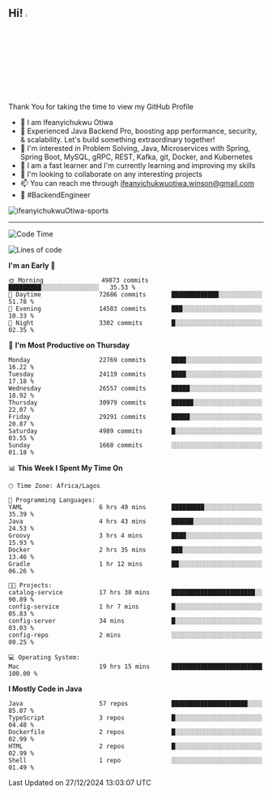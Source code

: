 <!-- BLOG-POST-LIST:START --><!-- BLOG-POST-LIST:END -->

## Hi! <img src="https://media.giphy.com/media/hvRJCLFzcasrR4ia7z/giphy.gif" width="4%"> 

Thank You for taking the time to view my GitHub Profile

- 👋 I am Ifeanyichukwu Otiwa
- 🚀 Experienced Java Backend Pro, boosting app performance, security, & scalability. Let's build something extraordinary together!
- 👀 I'm interested in Problem Solving, Java, Microservices with Spring, Spring Boot, MySQL, gRPC, REST, Kafka, git, Docker, and Kubernetes
- 🌱 I am a fast learner and I'm currently learning and improving my skills
- 💞️ I'm looking to collaborate on any interesting projects
- 📫 You can reach me through ifeanyichukwuotiwa.winson@gmail.com
- 🚀 #BackendEngineer

<p align="left" marginTop="10px"> <img src="https://komarev.com/ghpvc/?username=ifeanyichukwuOtiwa-sports&label=Profile%20views&color=0e75b6&style=for-the-badge" alt="ifeanyichukwuOtiwa-sports" /> </p>

***

<!--START_SECTION:waka-->
![Code Time](http://img.shields.io/badge/Code%20Time-3%2C258%20hrs%209%20mins-blue)

![Lines of code](https://img.shields.io/badge/From%20Hello%20World%20I%27ve%20Written-34.6%20million%20lines%20of%20code-blue)

**I'm an Early 🐤** 

```text
🌞 Morning                49873 commits       █████████░░░░░░░░░░░░░░░░   35.53 % 
🌆 Daytime                72686 commits       █████████████░░░░░░░░░░░░   51.78 % 
🌃 Evening                14503 commits       ███░░░░░░░░░░░░░░░░░░░░░░   10.33 % 
🌙 Night                  3302 commits        █░░░░░░░░░░░░░░░░░░░░░░░░   02.35 % 
```
📅 **I'm Most Productive on Thursday** 

```text
Monday                   22769 commits       ████░░░░░░░░░░░░░░░░░░░░░   16.22 % 
Tuesday                  24119 commits       ████░░░░░░░░░░░░░░░░░░░░░   17.18 % 
Wednesday                26557 commits       █████░░░░░░░░░░░░░░░░░░░░   18.92 % 
Thursday                 30979 commits       ██████░░░░░░░░░░░░░░░░░░░   22.07 % 
Friday                   29291 commits       █████░░░░░░░░░░░░░░░░░░░░   20.87 % 
Saturday                 4989 commits        █░░░░░░░░░░░░░░░░░░░░░░░░   03.55 % 
Sunday                   1660 commits        ░░░░░░░░░░░░░░░░░░░░░░░░░   01.18 % 
```


📊 **This Week I Spent My Time On** 

```text
🕑︎ Time Zone: Africa/Lagos

💬 Programming Languages: 
YAML                     6 hrs 49 mins       █████████░░░░░░░░░░░░░░░░   35.39 % 
Java                     4 hrs 43 mins       ██████░░░░░░░░░░░░░░░░░░░   24.53 % 
Groovy                   3 hrs 4 mins        ████░░░░░░░░░░░░░░░░░░░░░   15.93 % 
Docker                   2 hrs 35 mins       ███░░░░░░░░░░░░░░░░░░░░░░   13.46 % 
Gradle                   1 hr 12 mins        ██░░░░░░░░░░░░░░░░░░░░░░░   06.26 % 

🐱‍💻 Projects: 
catalog-service          17 hrs 30 mins      ███████████████████████░░   90.89 % 
config-service           1 hr 7 mins         █░░░░░░░░░░░░░░░░░░░░░░░░   05.83 % 
config-server            34 mins             █░░░░░░░░░░░░░░░░░░░░░░░░   03.03 % 
config-repo              2 mins              ░░░░░░░░░░░░░░░░░░░░░░░░░   00.25 % 

💻 Operating System: 
Mac                      19 hrs 15 mins      █████████████████████████   100.00 % 
```

**I Mostly Code in Java** 

```text
Java                     57 repos            █████████████████████░░░░   85.07 % 
TypeScript               3 repos             █░░░░░░░░░░░░░░░░░░░░░░░░   04.48 % 
Dockerfile               2 repos             █░░░░░░░░░░░░░░░░░░░░░░░░   02.99 % 
HTML                     2 repos             █░░░░░░░░░░░░░░░░░░░░░░░░   02.99 % 
Shell                    1 repo              ░░░░░░░░░░░░░░░░░░░░░░░░░   01.49 % 
```




 Last Updated on 27/12/2024 13:03:07 UTC
<!--END_SECTION:waka-->

<!--
<p align="center">
![trophy](https://github-profile-trophy.vercel.app/?username=ifeanyichukwuOtiwa-sports&theme=onedark) (https://github.com/ryo-ma/github-profile-trophy)
</p>
-->

<!---
ifeanyi-otiwa/ifeanyi-otiwa is a ✨ special ✨ repository because its `README.md` (this file) appears on your GitHub profile.
You can click the Preview link to take a look at your changes.
--->

